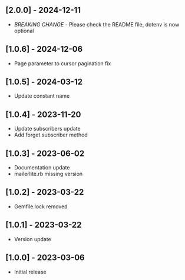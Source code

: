 ## [2.0.0] - 2024-12-11
- *BREAKING CHANGE* - Please check the README file, dotenv is now optional

## [1.0.6] - 2024-12-06
- Page parameter to cursor pagination fix

## [1.0.5] - 2024-03-12
- Update constant name

## [1.0.4] - 2023-11-20
- Update subscribers update
- Add forget subscriber method

## [1.0.3] - 2023-06-02
- Documentation update
- mailerlite.rb missing version

## [1.0.2] - 2023-03-22
- Gemfile.lock removed

## [1.0.1] - 2023-03-22
- Version update

## [1.0.0] - 2023-03-06
- Initial release